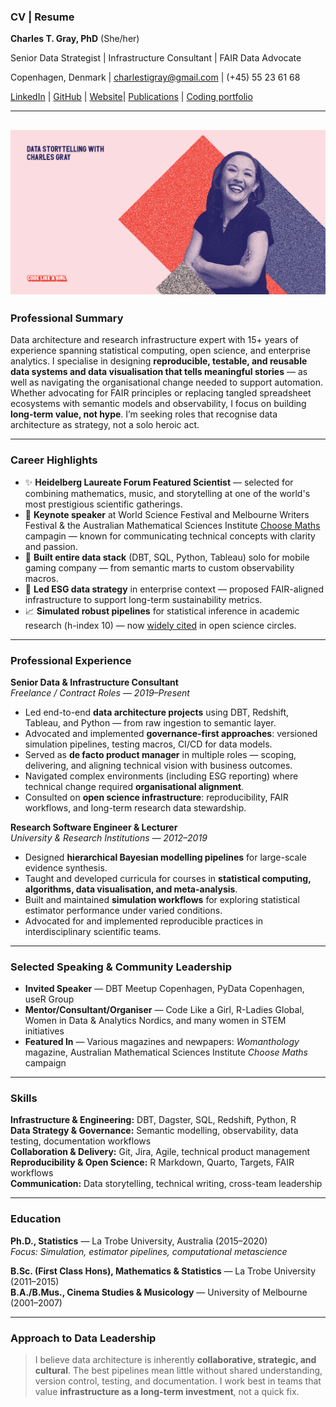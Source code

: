 ### CV | Resume

**Charles T. Gray, PhD** (She/her)

Senior Data Strategist | Infrastructure Consultant | FAIR Data Advocate  

Copenhagen, Denmark | charlestigray@gmail.com | (+45) 55 23 61 68  

[LinkedIn](https://www.linkedin.com/in/charles-t-gray/) | [GitHub](https://github.com/softloud) | [Website](https://softloud.github.io/good-enough/)| [Publications](https://scholar.google.com/citations?user=7ZGTepkAAAAJ&hl=en) | [Coding portfolio](https://softloud.github.io/good-enough/research/research.html#code)   

---
![](codelikeagirl.jpg)
---

### Professional Summary
Data architecture and research infrastructure expert with 15+ years of experience spanning statistical computing, open science, and enterprise analytics. I specialise in designing **reproducible, testable, and reusable data systems and data visualisation that tells meaningful stories** — as well as navigating the organisational change needed to support automation. Whether advocating for FAIR principles or replacing tangled spreadsheet ecosystems with semantic models and observability, I focus on building **long-term value, not hype**. I’m seeking roles that recognise data architecture as strategy, not a solo heroic act.

---

### Career Highlights
- ✨ **Heidelberg Laureate Forum Featured Scientist** — selected for combining mathematics, music, and storytelling at one of the world's most prestigious scientific gatherings.
- 🎤 **Keynote speaker** at World Science Festival and Melbourne Writers Festival & the Australian Mathematical Sciences Institute [Choose Maths](https://www.youtube.com/watch?v=o0Rqz8Hgacc) campagin — known for communicating technical concepts with clarity and passion.
- 🧹 **Built entire data stack** (DBT, SQL, Python, Tableau) solo for mobile gaming company — from semantic marts to custom observability macros.
- 🚀 **Led ESG data strategy** in enterprise context — proposed FAIR-aligned infrastructure to support long-term sustainability metrics.
- 📈 **Simulated robust pipelines** for statistical inference in academic research (h-index 10) — now [widely cited](https://scholar.google.com/citations?user=7ZGTepkAAAAJ&hl=en) in open science circles.

---

### Professional Experience

**Senior Data & Infrastructure Consultant**  
*Freelance / Contract Roles — 2019–Present*

- Led end-to-end **data architecture projects** using DBT, Redshift, Tableau, and Python — from raw ingestion to semantic layer.
- Advocated and implemented **governance-first approaches**: versioned simulation pipelines, testing macros, CI/CD for data models.
- Served as **de facto product manager** in multiple roles — scoping, delivering, and aligning technical vision with business outcomes.
- Navigated complex environments (including ESG reporting) where technical change required **organisational alignment**.
- Consulted on **open science infrastructure**: reproducibility, FAIR workflows, and long-term research data stewardship.

**Research Software Engineer & Lecturer**  
*University & Research Institutions — 2012–2019*

- Designed **hierarchical Bayesian modelling pipelines** for large-scale evidence synthesis.
- Taught and developed curricula for courses in **statistical computing, algorithms, data visualisation, and meta-analysis**.
- Built and maintained **simulation workflows** for exploring statistical estimator performance under varied conditions.
- Advocated for and implemented reproducible practices in interdisciplinary scientific teams.

---

### Selected Speaking & Community Leadership
- **Invited Speaker** — DBT Meetup Copenhagen, PyData Copenhagen, useR Group
- **Mentor/Consultant/Organiser** — Code Like a Girl, R-Ladies Global, Women in Data & Analytics Nordics, and many women in STEM initiatives
- **Featured In** — Various magazines and newpapers: *Womanthology* magazine, Australian Mathematical Sciences Institute *Choose Maths* campaign

---

### Skills
**Infrastructure & Engineering:** DBT, Dagster, SQL, Redshift, Python, R  
**Data Strategy & Governance:** Semantic modelling, observability, data testing, documentation workflows  
**Collaboration & Delivery:** Git, Jira, Agile, technical product management  
**Reproducibility & Open Science:** R Markdown, Quarto, Targets, FAIR workflows  
**Communication:** Data storytelling, technical writing, cross-team leadership

---

### Education
**Ph.D., Statistics** — La Trobe University, Australia (2015–2020)  
*Focus: Simulation, estimator pipelines, computational metascience*  

**B.Sc. (First Class Hons), Mathematics & Statistics** — La Trobe University (2011–2015)  
**B.A./B.Mus., Cinema Studies & Musicology** — University of Melbourne (2001–2007)

---

### Approach to Data Leadership
> I believe data architecture is inherently **collaborative, strategic, and cultural**. The best pipelines mean little without shared understanding, version control, testing, and documentation. I work best in teams that value **infrastructure as a long-term investment**, not a quick fix.

